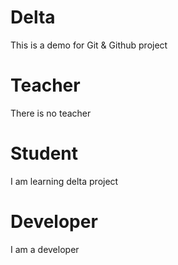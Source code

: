 # Delta
This is a demo for Git &amp; Github project

# Teacher
There is no teacher

# Student
I am learning delta project

# Developer 
I am a developer